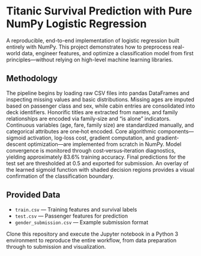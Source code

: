 # Titanic Survival Prediction with Pure NumPy Logistic Regression

A reproducible, end-to-end implementation of logistic regression built entirely with NumPy. This project demonstrates how to preprocess real-world data, engineer features, and optimize a classification model from first principles—without relying on high-level machine learning libraries.

## Methodology

The pipeline begins by loading raw CSV files into pandas DataFrames and inspecting missing values and basic distributions. Missing ages are imputed based on passenger class and sex, while cabin entries are consolidated into deck identifiers. Honorific titles are extracted from names, and family relationships are encoded via family‐size and “is alone” indicators. Continuous variables (age, fare, family size) are standardized manually, and categorical attributes are one‐hot encoded. Core algorithmic components—sigmoid activation, log-loss cost, gradient computation, and gradient-descent optimization—are implemented from scratch in NumPy. Model convergence is monitored through cost‐versus‐iteration diagnostics, yielding approximately 83.6% training accuracy. Final predictions for the test set are thresholded at 0.5 and exported for submission. An overlay of the learned sigmoid function with shaded decision regions provides a visual confirmation of the classification boundary.

## Provided Data

- `train.csv` — Training features and survival labels  
- `test.csv` — Passenger features for prediction  
- `gender_submission.csv` — Example submission format  

Clone this repository and execute the Jupyter notebook in a Python 3 environment to reproduce the entire workflow, from data preparation through to submission and visualization.  
